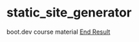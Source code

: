 # static_site_generator
boot.dev course material
[End Result](veroaghe.github.io/static_site_generator)

